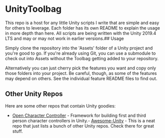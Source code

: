 # UnityToolbag

This repo is a host for any little Unity scripts I write that are simple and easy for others to leverage. Each folder has its own README to explain the usage in more depth than here. All scripts are being written with the Unity 2019.4 LTS and may or may not work in earlier versions.## Usage

Simply clone the repository into the 'Assets' folder of a Unity project and you're good to go. If you're already using Git, you can use a submodule to check out into Assets without the Toolbag getting added to your repository.

Alternatively you can just cherry pick the features you want and copy only those folders into your project. Be careful, though, as some of the features may depend on others. See the individual feature README files to find out.

## Other Unity Repos

Here are some other repos that contain Unity goodies:

- [Open Character Controller](https://github.com/vdanish24/OpenCharacterController) - Framework for building first and third person character controllers in Unity.- [Awesome-Unity](https://github.com/RyanNielson/awesome-unity) - This is a neat repo that just lists a bunch of other Unity repos. Check there for great stuff.

